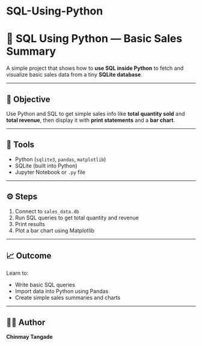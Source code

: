 # SQL-Using-Python
# 🧾 SQL Using Python — Basic Sales Summary

A simple project that shows how to **use SQL inside Python** to fetch and visualize basic sales data from a tiny **SQLite database**.

---

## 🎯 Objective
Use Python and SQL to get simple sales info like **total quantity sold** and **total revenue**, then display it with **print statements** and a **bar chart**.

---

## 🧰 Tools
- Python (`sqlite3`, `pandas`, `matplotlib`)
- SQLite (built into Python)
- Jupyter Notebook or `.py` file

---

## ⚙️ Steps
1. Connect to `sales_data.db`
2. Run SQL queries to get total quantity and revenue  
3. Print results  
4. Plot a bar chart using Matplotlib

---

## 📈 Outcome
Learn to:
- Write basic SQL queries  
- Import data into Python using Pandas  
- Create simple sales summaries and charts  

---

## 👨‍💻 Author
**Chinmay Tangade**
